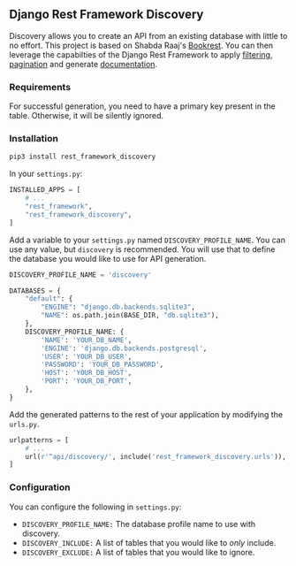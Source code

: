 ## Django Rest Framework Discovery

Discovery allows you to create an API from an existing database with little to no effort. This project is based on Shabda Raaj's [Bookrest][1]. You can then leverage the capabilties of the Django Rest Framework to apply [filtering][2], [pagination][3] and generate [documentation][4].

[1]: https://github.com/agiliq/bookrest
[2]: https://django-rest-framework.org/api-guide/filtering/
[3]: https://django-rest-framework.org/api-guide/pagination/
[4]: https://django-rest-framework.org/topics/documenting-your-api/

### Requirements

For successful generation, you need to have a primary key present in the table. Otherwise, it will be silently ignored.

### Installation

```bash
pip3 install rest_framework_discovery
```

In your `settings.py`:

```python
INSTALLED_APPS = [
    # ...
    "rest_framework",
    "rest_framework_discovery",
]
```

Add a variable to your `settings.py` named `DISCOVERY_PROFILE_NAME`. You can use any value, but `discovery` is recommended. You will use that to define the database you would like to use for API generation.

```python
DISCOVERY_PROFILE_NAME = 'discovery'

DATABASES = {
    "default": {
        "ENGINE": "django.db.backends.sqlite3",
        "NAME": os.path.join(BASE_DIR, "db.sqlite3"),
    },
    DISCOVERY_PROFILE_NAME: {
        'NAME': 'YOUR_DB_NAME',
        'ENGINE': 'django.db.backends.postgresql',
        'USER': 'YOUR_DB_USER',
        'PASSWORD': 'YOUR_DB_PASSWORD',
        'HOST': 'YOUR_DB_HOST',
        'PORT': 'YOUR_DB_PORT',
    },
}
```

Add the generated patterns to the rest of your application by modifying the `urls.py`.

```python
urlpatterns = [
    # ...
    url(r'^api/discovery/', include('rest_framework_discovery.urls')),
]
```

### Configuration

You can configure the following in `settings.py`:
- `DISCOVERY_PROFILE_NAME:` The database profile name to use with discovery.
- `DISCOVERY_INCLUDE:` A list of tables that you would like to *only* include.
- `DISCOVERY_EXCLUDE:` A list of tables that you would like to ignore.
